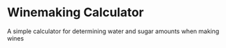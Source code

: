 
# Winemaking Calculator

A simple calculator for determining water and sugar amounts when making wines
